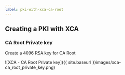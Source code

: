 ```yaml
---
label: pki-with-xca-ca-root
---
```

## Creating a PKI with XCA

### CA Root Private key

Create a 4096 RSA key for CA Root

![XCA - CA Root Private key]({{ site.baseurl }}images/xca-ca_root_private_key.png)

